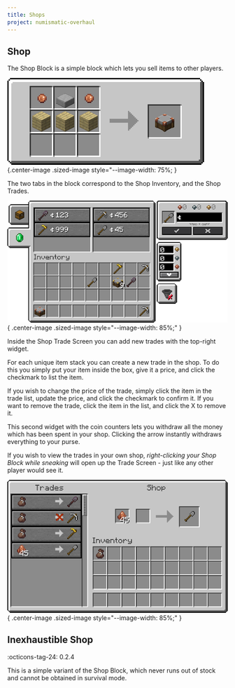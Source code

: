```yaml
---
title: Shops
project: numismatic-overhaul
---
```


## Shop
The Shop Block is a simple block which lets you sell items to other players. 

![crafting recipe for shop block](../assets/numismatic-overhaul/shop-recipe.png){.center-image .sized-image style="--image-width: 75%; }

The two tabs in the block correspond to the Shop Inventory, and the Shop Trades.  

![shop trade configuration interface](../assets/numismatic-overhaul/shop-gui.png){ .center-image .sized-image style="--image-width: 85%;" }

Inside the Shop Trade Screen you can add new trades with the top-right widget.  

For each unique item stack you can create a new trade in the shop. To do this you simply put your item inside the box, give it a price, and click the checkmark to list the item.

If you wish to change the price of the trade, simply click the item in the trade list, update the price, and click the checkmark to confirm it. If you want to remove the trade, click the item in the list, and click the X to remove it.

This second widget with the coin counters lets you withdraw all the money which has been spent in your shop. Clicking the arrow instantly withdraws everything to your purse.

If you wish to view the trades in your own shop, *right-clicking your Shop Block while sneaking* will open up the Trade Screen - just like any other player would see it.

![viewing the shop from the buyer's point of view, with the items set from the trade interface](../assets/numismatic-overhaul/shop-merchant-gui.png){ .center-image .sized-image style="--image-width: 85%;" }


## Inexhaustible Shop
:octicons-tag-24: 0.2.4

This is a simple variant of the Shop Block, which never runs out of stock and cannot be obtained in survival mode.